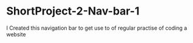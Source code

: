 # ShortProject-2-Nav-bar-1
I Created this navigation bar to get use to of regular practise of coding a website
